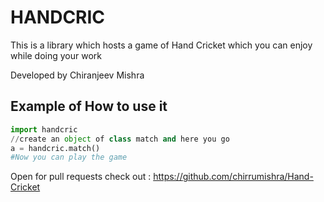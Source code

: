 # HANDCRIC

This is a library which hosts a game of Hand Cricket which you can
enjoy while doing your work

Developed by Chiranjeev Mishra

## Example of How to use it 

```python
import handcric
//create an object of class match and here you go
a = handcric.match()
#Now you can play the game
```

Open for pull requests 
check out : https://github.com/chirrumishra/Hand-Cricket
